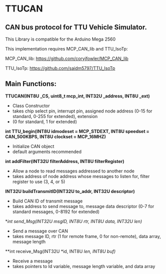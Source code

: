# TTUCAN

## CAN bus protocol for TTU Vehicle Simulator.

This Library is compatible for the Arduino Mega 2560

This implementation requires MCP_CAN_lib and TTU_IsoTp:

MCP_CAN_lib: https://github.com/coryjfowler/MCP_CAN_lib

TTU_IsoTp: https://github.com/saidm5797/TTU_IsoTp

## Main Functions:

**TTUCAN(INT8U _CS, uint8_t mcp_int, INT32U _address, INT8U _ext)**
 - Class Constructor 
 - takes chip select pin, interrupt pin, assigned node address (0-15 for standard, 0-255 for extended), extension   
 - (0 for standard, 1 for extended)

**int TTU_begin(INT8U idmodeset = MCP_STDEXT, INT8U speedset = CAN_500KBPS, INT8U clockset = MCP_16MHZ)**
 - Initialize CAN object
 - default arguments recommended

**int addFilter(INT32U filterAddress, INT8U filterRegister)**
 - Allow a node to read messages addressed to another node
 - takes address of node address whose messages to listen for, filter register to use (3, 4, or 5)

**INT32U buildTransmitID(INT32U to_addr, INT32U descriptor)**
 - Build CAN ID of transmit message 
 - takes address to send message to, message data descriptor (0-7 for standard messages, 0-8192 for extended)

**int send_Msg(INT32U msgID, INT8U rtr, INT8U *data, INT32U len)**
 - Send a message over CAN
 - takes message ID, rtr (1 for remote frame, 0 for non-remote), data array, message length

**int receive_Msg(INT32U *id, INT8U *len, INT8U *buf)**
 - Receive a message
 - takes pointers to Id variable, message length variable, and data array
